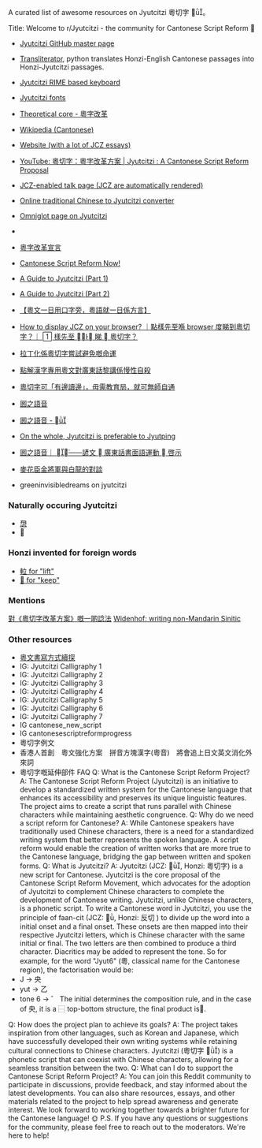 A curated list of awesome resources on Jyutcitzi 粵切字 。

Title: Welcome to r/Jyutcitzi - the community for Cantonese Script Reform 🎉

- [Jyutcitzi GitHub master page](https://github.com/jyutcitzi)
- [Transliterator](https://github.com/jyutcitzi/jyutcitzi-transliterate), python translates Honzi-English Cantonese passages into Honzi-Jyutcitzi passages.
- [Jyutcitzi RIME based keyboard](https://github.com/jyutcitzi/jyutcitzi-RIME)
- [Jyutcitzi fonts](https://github.com/jyutcitzi/jyutcitzi-fonts)
- [Theoretical core - 粵字改革](https://archive.org/details/20230105_20230105_0509)
- [Wikipedia (Cantonese)](https://zh-yue.wikipedia.org/wiki/%E7%B2%B5%E5%88%87%E5%AD%97)
- [Website (with a lot of JCZ essays)](https://jyutcitzi.github.io/)
- [YouTube: 粵切字：粵字改革方案 | Jyutcitzi : A Cantonese Script Reform Proposal](https://www.youtube.com/watch?v=7WzZ8jfi1aA&ab_channel=CantoneseScriptReformSociety)
- [JCZ-enabled talk page (JCZ are automatically rendered)](https://cantotalk.com/)
- [Online traditional Chinese to Jyutcitzi converter](https://cantotalk.com/t.php?style=honzi_jcz&mode=font&subject=%E5%91%A2%E5%9A%BF%E5%98%A2%E4%BF%82%E6%BC%A2%E5%AD%97%E7%B2%B5%E5%88%87%E5%AD%97%E7%B2%B5%E6%8B%BC%E8%BD%89%E6%8F%9B%E5%99%A8)
- [Omniglot page on Jyutcitzi](https://omniglot.com/conscripts/jyutcitzi.htm)
-
- [粵字改革宣言](https://medium.com/@jyutzigoigakhokwui/%E7%B2%B5%E5%AD%97%E6%94%B9%E9%9D%A9%E5%AE%A3%E8%A8%80-14376428b9c)
- [Cantonese Script Reform Now!](https://medium.com/@jyutzigoigakhokwui/cantonese-script-reform-now-857ee6c92271)
- [A Guide to Jyutcitzi (Part 1)](https://haemzbaengzlaengz.medium.com/a-guide-to-jyutcitzi-part-1-of-many-to-come-f6fc8811274d)
- [A Guide to Jyutcitzi (Part 2)](https://haemzbaengzlaengz.medium.com/a-guide-to-jyutcitzi-part-2-of-many-to-come-fbf229c37d91)
- [【粵文一日用口字旁，粵語就一日係方言】](https://medium.com/@jyutzigoigakhokwui/%E7%B2%B5%E6%96%87%E4%B8%80%E6%97%A5%E7%94%A8%E5%8F%A3%E5%AD%97%E6%97%81-%E7%B2%B5%E8%AA%9E%E5%B0%B1%E4%B8%80%E6%97%A5%E4%BF%82%E6%96%B9%E8%A8%80-167d6978442)
- [How to display JCZ on your browser? ｜點樣先至喺 browser 度睇到粵切字？｜  樣先至 󱪙󰧵 睇 󰧱 粵切字？](https://medium.com/@jyutzigoigakhokwui/how-to-display-jcz-on-your-browser-%E9%BB%9E%E6%A8%A3%E5%85%88%E8%87%B3%E5%96%BA-browser-%E5%BA%A6%E7%9D%87%E5%88%B0%E7%B2%B5%E5%88%87%E5%AD%97-%E6%A8%A3%E5%85%88%E8%87%B3-%E7%9D%87-%E7%B2%B5%E5%88%87%E5%AD%97-1050306c3d39)
- [拉丁化係粵切字嘗試避免嘅命運](https://medium.com/@jyutzigoigakhokwui/%E6%8B%89%E4%B8%81%E5%8C%96%E4%BF%82%E7%B2%B5%E5%88%87%E5%AD%97%E5%98%97%E8%A9%A6%E9%81%BF%E5%85%8D%E5%98%85%E5%91%BD%E9%81%8B-4e95d222c92b)
- [點解漢字專用粵文對廣東話黎講係慢性自殺](https://medium.com/@jyutzigoigakhokwui/%E9%BB%9E%E8%A7%A3%E6%BC%A2%E5%AD%97%E5%B0%88%E7%94%A8%E7%B2%B5%E6%96%87%E5%B0%8D%E5%BB%A3%E6%9D%B1%E8%A9%B1%E9%BB%8E%E8%AC%9B%E4%BF%82%E6%85%A2%E6%80%A7%E8%87%AA%E6%AE%BA-8278eb4be8da)
- [粵切字可「有邊讀邊」，毋需教育局，就可無師自通](https://medium.com/@jyutzigoigakhokwui/%E7%B2%B5%E5%88%87%E5%AD%97%E5%8F%AF-%E6%9C%89%E9%82%8A%E8%AE%80%E9%82%8A-%E6%AF%8B%E9%9C%80%E6%95%99%E8%82%B2%E5%B1%80-%E5%B0%B1%E5%8F%AF%E7%84%A1%E5%B8%AB%E8%87%AA%E9%80%9A-e3ff565e8871)
- [囻之語音](https://medium.com/@jyutzigoigakhokwui/%E5%9B%BB%E4%B9%8B%E8%AA%9E%E9%9F%B3-%E8%AB%BA%E6%96%87-%E5%BB%A3%E6%9D%B1%E8%A9%B1%E6%9B%B8%E9%9D%A2%E8%AA%9E%E9%81%8B%E5%8B%95-%E5%95%93%E7%A4%BA-9f5839b69da3)
- [囻之語音 - ](https://medium.com/@jyutzigoigakhokwui/%E5%9B%BB%E4%B9%8B%E8%AA%9E%E9%9F%B3-2fc93db95bae)
- [On the whole, Jyutcitzi is preferable to Jyutping](https://medium.com/@jyutzigoigakhokwui/using-jyutping-to-teach-cantonese-would-indeed-be-extremely-helpful-for-the-education-and-906a4306a2b9)
- [囻之語音｜ ——諺文  廣東話書面語運動  啓示](https://medium.com/@jyutzigoigakhokwui/%E5%9B%BB%E4%B9%8B%E8%AA%9E%E9%9F%B3-%E8%AB%BA%E6%96%87-%E5%BB%A3%E6%9D%B1%E8%A9%B1%E6%9B%B8%E9%9D%A2%E8%AA%9E%E9%81%8B%E5%8B%95-%E5%95%93%E7%A4%BA-9f5839b69da3)
- [麥花臣金將軍與白龍的對談](https://archive.org/details/20230105_20230105_0543)

- greeninvisibledreams on jyutcitzi

### Naturally occuring Jyutcitzi

- [𢞵](https://words.hk/zidin/%F0%A2%9E%B5)
- 𫼸

### Honzi invented for foreign words

- [𨋢 for "lift"](https://zh-yue.wikipedia.org/wiki/%F0%A8%8B%A2)
- [𥈲 for "keep"](http://www.cantonese.sheik.co.uk/dictionary/words/31528/)

### Mentions

[對《粵切字改革方案》嘅一啲諗法](http://el-essays.blogspot.com/2020/12/thoughts-on-cantonese-transliteration.html)
[Widenhof: writing non-Mandarin Sinitic](https://wiedenhof.nl/ul/sgfx2122.htm)

### Other resources

- [粵文書寫方式續探](https://chaaak.medium.com/cantonese-standardisation-revisit-b0777e2c6920)
- IG: Jyutcitzi Calligraphy 1
- IG: Jyutcitzi Calligraphy 2
- IG: Jyutcitzi Calligraphy 3
- IG: Jyutcitzi Calligraphy 4
- IG: Jyutcitzi Calligraphy 5
- IG: Jyutcitzi Calligraphy 6
- IG: Jyutcitzi Calligraphy 7
- IG cantonese_new_script
- IG cantonesescriptreformprogress
- 粵切字例文
- 香港人首創　粵文強化方案　拼音方塊漢字(粵音)　將會追上日文英文消化外來詞
- 粵切字嘅延伸部件 FAQ
  Q: What is the Cantonese Script Reform Project?
  A: The Cantonese Script Reform Project (Jyutcitzi) is an initiative to develop a standardized written system for the Cantonese language that enhances its accessibility and preserves its unique linguistic features. The project aims to create a script that runs parallel with Chinese characters while maintaining aesthetic congruence.
  Q: Why do we need a script reform for Cantonese?
  A: While Cantonese speakers have traditionally used Chinese characters, there is a need for a standardized writing system that better represents the spoken language. A script reform would enable the creation of written works that are more true to the Cantonese language, bridging the gap between written and spoken forms.
  Q: What is Jyutcitzi?
  A: Jyutcitzi (JCZ: , Honzi: 粵切字) is a new script for Cantonese. Jyutcitzi is the core proposal of the Cantonese Script Reform Movement, which advocates for the adoption of Jyutcitzi to complement Chinese characters to complete the development of Cantonese writing.
  Jyutcitzi, unlike Chinese characters, is a phonetic script. To write a Cantonese word in Jyutcitzi, you use the principle of faan-cit (JCZ: , Honzi: 反切 ) to divide up the word into a initial onset and a final onset. These onsets are then mapped into their respective Jyutcitzi letters, which is Chinese character with the same initial or final. The two letters are then combined to produce a third character. Diacritics may be added to represent the tone. So for example, for the word "Jyut6" (粵, classical name for the Cantonese region), the factorisation would be:
- J → 央
- yut → 乙
- tone 6 → ゛
  The initial determines the composition rule, and in the case of 央, it is a ⿱ top-bottom structure, the final product is󱛍.

Q: How does the project plan to achieve its goals?
A: The project takes inspiration from other languages, such as Korean and Japanese, which have successfully developed their own writing systems while retaining cultural connections to Chinese characters. Jyutcitzi (粵切字 ) is a phonetic script that can coexist with Chinese characters, allowing for a seamless transition between the two.
Q: What can I do to support the Cantonese Script Reform Project?
A: You can join this Reddit community to participate in discussions, provide feedback, and stay informed about the latest developments. You can also share resources, essays, and other materials related to the project to help spread awareness and generate interest.
We look forward to working together towards a brighter future for the Cantonese language! 🌞
P.S. If you have any questions or suggestions for the community, please feel free to reach out to the moderators. We're here to help!
